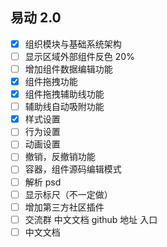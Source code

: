 ## 易动 2.0

- [x] 组织模块与基础系统架构
- [ ] 显示区域外部组件反色 20%
- [ ] 增加组件数据编辑功能
- [x] 组件拖拽功能
- [x] 组件拖拽辅助线功能
- [ ] 辅助线自动吸附功能
- [x] 样式设置
- [ ] 行为设置
- [ ] 动画设置
- [ ] 撤销，反撤销功能
- [ ] 容器，组件源码编辑模式
- [ ] 解析 psd
- [ ] 显示标尺（不一定做）
- [ ] 增加第三方社区插件
- [ ] 交流群 中文文档 github 地址 入口
- [ ] 中文文档
